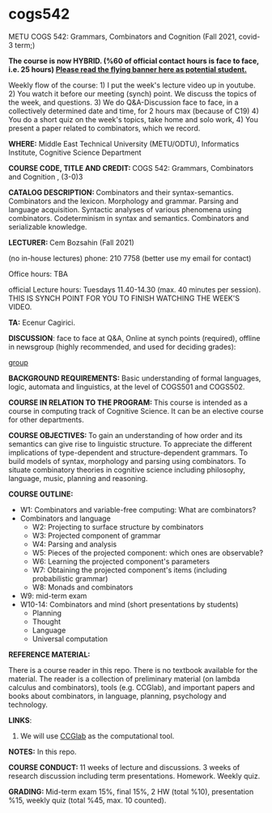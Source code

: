 # cogs542
METU COGS 542: Grammars, Combinators and Cognition (Fall 2021, covid-3 term;)

<b> The course is now HYBRID. (%60 of official contact hours is face to face, i.e. 25 hours) 
<a href="https://bozsahin.github.io/">Please read the flying banner here as potential student.</a> </b>

Weekly flow of the course: 1) I put the week's lecture video up in youtube. 2) You watch it before our meeting (synch) point. We discuss the topics of
the week, and questions. 3) We do Q&A-Discussion face to face, in a collectively determined date and time, for 2 hours max (because of C19)
4) You do a short quiz on the week's topics, take home and solo work, 4) You present a paper related to combinators, which we record.

<p><b>WHERE:</b> Middle East Technical University (METU/ODTU), Informatics Institute, Cognitive Science Department

<p>
<b>COURSE CODE, TITLE AND CREDIT: </b>
       COGS 542: Grammars, Combinators and Cognition , (3-0)3

<p>
<b>CATALOG DESCRIPTION: </b> Combinators and their syntax-semantics. Combinators and the lexicon. Morphology and grammar. Parsing and language acquisition. Syntactic analyses of various phenomena using combinators. Codeterminism in syntax and semantics. Combinators and serializable knowledge.

<p>
<b>LECTURER: </b> Cem Bozsahin (Fall 2021)
       
(no in-house lectures) phone: 210 7758 (better use my email for contact)

Office hours: TBA

official Lecture hours:  Tuesdays 11.40-14.30 (max. 40 minutes per session). THIS IS SYNCH POINT FOR YOU TO FINISH WATCHING THE WEEK'S VIDEO.  

<p><b>TA:</b>  Ecenur Cagirici.
       
<p><b>DISCUSSION</b>: face to face at Q&A, Online at synch points (required), offline in newsgroup (highly recommended, and used for deciding grades):
       
[group](https://groups.google.com/forum/#!forum/metu-cogs-542)

<p>
<b>BACKGROUND REQUIREMENTS:</b> Basic understanding of formal languages, logic, automata and linguistics, at the level of COGS501 and COGS502. 

<p>
<b>COURSE IN RELATION TO THE PROGRAM: </b>
This course is intended as a course in computing track of Cognitive Science. It can be an elective course for other departments.

<p>
<b>COURSE OBJECTIVES: </b> To gain an understanding of how order and its semantics can give rise to linguistic structure. To appreciate the different implications of type-dependent and structure-dependent grammars. To build models of syntax, morphology and parsing using combinators. To situate combinatory theories in cognitive science including philosophy, language, music, planning and reasoning. 

<p><b>
COURSE OUTLINE: </b>

<ul> 
<li>W1: Combinators and variable-free computing: What are combinators?
<li> Combinators and language
<ul>
<li>W2: Projecting to surface structure by combinators
<li>W3: Projected component of grammar
<li>W4: Parsing and analysis
<li>W5: Pieces of the projected component: which ones are observable?
<li>W6: Learning the projected component's parameters
<li>W7: Obtaining the projected component's items (including probabilistic grammar)
<li> W8: Monads and combinators
</ul>
<li>W9: mid-term exam
<li>W10-14: Combinators and mind (short presentations by students)
<ul>
<li> Planning
<li> Thought
<li> Language
<li> Universal computation
</ul>
</ul>

<p>
<b>REFERENCE MATERIAL: </b>

There is a course reader in this repo. There is no textbook available for the material. The reader
is a collection of preliminary material (on lambda calculus and combinators), tools (e.g. CCGlab), and important
papers and books about combinators, in language, planning, psychology and technology.

<p>
<b> LINKS</b>:
<ol>       
<li> We will use <a href="https://github.com/bozsahin/ccglab">CCGlab</a>
as the computational tool.
</ol>

<p>
<b> NOTES:</b> In this repo.
       
<p><b>COURSE CONDUCT: </b> 11 weeks of lecture and discussions. 3 weeks of research discussion including term presentations. Homework. Weekly quiz.
<p><b>GRADING: </b>Mid-term exam 15%, final 15%, 2 HW (total %10), presentation %15, weekly quiz (total %45, max. 10 counted).
